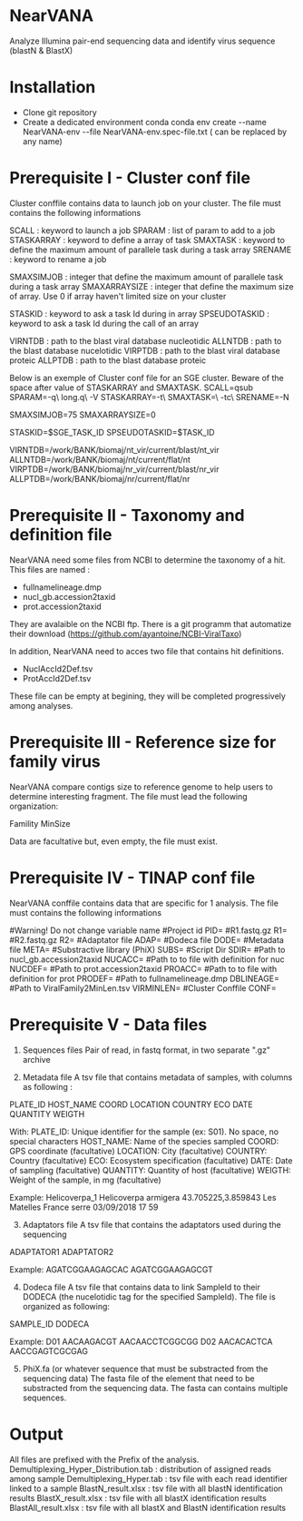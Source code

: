 # NearVANA
Analyze Illumina pair-end sequencing data and identify virus sequence (blastN &amp; BlastX)

# Installation
- Clone git repository
- Create a dedicated environment conda
conda env create --name NearVANA-env --file NearVANA-env.spec-file.txt
(<NearVANA-env> can be replaced by any name)

# Prerequisite I - Cluster conf file
Cluster conffile contains data to launch job on your cluster. The file must contains the following informations

SCALL : keyword to launch a job
SPARAM : list of param to add to a job
STASKARRAY : keyword to define a array of task
SMAXTASK : keyword to define the maximum amount of parallele task during a task array
SRENAME : keyword to rename a job

SMAXSIMJOB : integer that define the maximum amount of parallele task during a task array
SMAXARRAYSIZE : integer that define the maximum size of array. Use 0 if array haven't limited size on your cluster

STASKID : keyword to ask a task Id during in array
SPSEUDOTASKID : keyword to ask a task Id during the call of an array

VIRNTDB : path to the blast viral database nucleotidic
ALLNTDB : path to the blast database nucelotidic
VIRPTDB : path to the blast viral database proteic
ALLPTDB : path to the blast database proteic

Below is an exemple of Cluster conf file for an SGE cluster. Beware of the space after value of STASKARRAY and SMAXTASK.
SCALL=qsub
SPARAM=-q\ long.q\ -V
STASKARRAY=-t\ 
SMAXTASK=\ -tc\ 
SRENAME=-N

SMAXSIMJOB=75
SMAXARRAYSIZE=0

STASKID=$SGE_TASK_ID
SPSEUDOTASKID=\$TASK_ID

VIRNTDB=/work/BANK/biomaj/nt_vir/current/blast/nt_vir
ALLNTDB=/work/BANK/biomaj/nt/current/flat/nt
VIRPTDB=/work/BANK/biomaj/nr_vir/current/blast/nr_vir
ALLPTDB=/work/BANK/biomaj/nr/current/flat/nr

# Prerequisite II - Taxonomy and definition file
NearVANA need some files from NCBI to determine the taxonomy of a hit. This files are named :
- fullnamelineage.dmp
- nucl_gb.accession2taxid
- prot.accession2taxid

They are avalaible on the NCBI ftp. There is a git programm that automatize their download (https://github.com/ayantoine/NCBI-ViralTaxo)

In addition, NearVANA need to acces two file that contains hit definitions.
- NuclAccId2Def.tsv
- ProtAccId2Def.tsv

These file can be empty at begining, they will be completed progressively among analyses.

# Prerequisite III - Reference size for family virus
NearVANA compare contigs size to reference genome to help users to determine interesting fragment. The file must lead the following organization:

Famility MinSize

Data are facultative but, even empty, the file must exist.

# Prerequisite IV - TINAP conf file
NearVANA conffile contains data that are specific for 1 analysis. The file must contains the following informations

#Warning! Do not change variable name
#Project id
PID=
#R1.fastq.gz
R1=
#R2.fastq.gz
R2=
#Adaptator file
ADAP=
#Dodeca file
DODE=
#Metadata file
META=
#Substractive library (PhiX)
SUBS=
#Script Dir
SDIR=
#Path to nucl_gb.accession2taxid
NUCACC=
#Path to to file with definition for nuc
NUCDEF=
#Path to prot.accession2taxid
PROACC=
#Path to to file with definition for prot
PRODEF=
#Path to fullnamelineage.dmp
DBLINEAGE=
#Path to ViralFamily2MinLen.tsv
VIRMINLEN=
#Cluster Conffile
CONF=


# Prerequisite V - Data files
1) Sequences files
Pair of read, in fastq format, in two separate ".gz" archive

2) Metadata file
A tsv file that contains metadata of samples, with columns as following :

PLATE_ID HOST_NAME COORD LOCATION COUNTRY ECO DATE QUANTITY WEIGTH

With:
PLATE_ID: Unique identifier for the sample (ex: S01). No space, no special characters
HOST_NAME: Name of the species sampled
COORD: GPS coordinate (facultative)
LOCATION: City (facultative)
COUNTRY: Country (facultative)
ECO: Ecosystem specification (facultative)
DATE: Date of sampling (facultative)
QUANTITY: Quantity of host (facultative)
WEIGTH: Weight of the sample, in mg (facultative)

Example:
Helicoverpa_1	Helicoverpa armigera	43.705225,3.859843	Les Matelles	France	serre	03/09/2018	17 59

3) Adaptators file
A tsv file that contains the adaptators used during the sequencing

ADAPTATOR1 ADAPTATOR2

Example:
AGATCGGAAGAGCAC	AGATCGGAAGAGCGT

4) Dodeca file
A tsv file that contains data to link SampleId to their DODECA (the nucelotidic tag for the specified SampleId). 
The file is organized as following:

SAMPLE_ID DODECA

Example:
D01	AACAAGACGT	AACAACCTCGGCGG
D02	AACACACTCA	AACCGAGTCGCGAG

5) PhiX.fa (or whatever sequence that must be substracted from the sequencing data)
The fasta file of the element that need to be substracted from the sequencing data. The fasta can contains multiple sequences.

# Output
All files are prefixed with the Prefix of the analysis.
Demultiplexing_Hyper_Distribution.tab : distribution of assigned reads among sample
Demultiplexing_Hyper.tab : tsv file with each read identifier linked to a sample
BlastN_result.xlsx : tsv file with all blastN identification results
BlastX_result.xlsx : tsv file with all blastX identification results
BlastAll_result.xlsx : tsv file with all blastX and BlastN identification results
